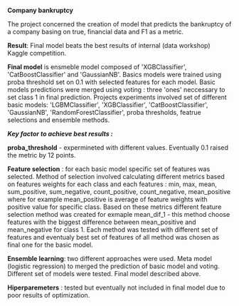 __Company bankruptcy__

The project concerned the creation of model that predicts the bankruptcy of a company 
basing on true, financial data and F1 as a metric. 


**Result**: Final model beats the best results of internal (data workshop) Kaggle competition.


**Final model** is  ensmeble model composed of 'XGBClassifier', 'CatBoostClassifier' and 'GaussianNB'. Basics models were
trained using proba threshold set on 0.1 with selected features for each model. Basic models predictions were merged 
using voting : three 'ones' neccessary to set class 1 in final prediction. Projects experiments involved
set of different basic models: 'LGBMClassifier', 'XGBClassifier', 'CatBoostClassifier',
'GaussianNB', 'RandomForestClassifier', proba thresholds, featrue selections and ensemble methods. 

***Key factor to achieve best results :***

**proba_threshold** - expermineted with different values. Eventually 0.1 raised the metric by 12 points.

**Feature selection** : for each basic model specific set of features was selected. Method of selection involved 
calculating different metrics based on features weights for each class and  each features :  min, max, mean, 
sum_positive, sum_negative, count_positive, count_negative, mean_positive where for example mean_positive is average of 
feature weights with positive value for specific class. Based on these  metrics different feature selection method  was 
created for exmaple mean_dif_1 - this method choose features with the biggest difference between mean_positive and 
mean_negative for class 1. Each method was tested with different set of features and eventualy best set of features of all
method was chosen as final one for the basic model.

**Ensemble learning**: two different approaches were used. Meta model (logistic regression) to merged the prediction
of basic model and voting. Different set of models were tested. Final model described above. 

**Hiperparemeters** : tested but eventually not included in final model due to poor results of optimization.




